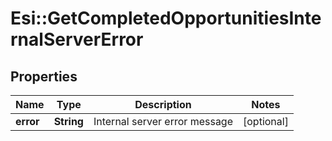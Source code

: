 # Esi::GetCompletedOpportunitiesInternalServerError

## Properties
Name | Type | Description | Notes
------------ | ------------- | ------------- | -------------
**error** | **String** | Internal server error message | [optional] 


